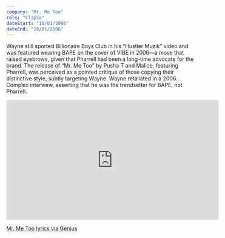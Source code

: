 ```yaml
---
company: "Mr. Me Too"
role: "Clipse"
dateStart: "10/01/2006"
dateEnd: "10/01/2006"
---
```


Wayne still sported Billionaire Boys Club in his “Hustler Muzik” video and was featured wearing BAPE on the cover of VIBE in 2006—a move that raised eyebrows, given that Pharrell had been a long-time advocate for the brand. The release of “Mr. Me Too” by Pusha T and Malice, featuring Pharrell, was perceived as a pointed critique of those copying their distinctive style, subtly targeting Wayne. Wayne retaliated in a 2006 Complex interview, asserting that he was the trendsetter for BAPE, not Pharrell.

<iframe width="560" height="315" src="https://www.youtube.com/embed/TdJjqApa3e0?si=Ngm8U0S5SiTzCpQv" title="YouTube video player" frameborder="0" allow="accelerometer; autoplay; clipboard-write; encrypted-media; gyroscope; picture-in-picture; web-share" referrerpolicy="strict-origin-when-cross-origin" allowfullscreen></iframe>

[Mr. Me Too lyrics via Genius](https://genius.com/Clipse-mr-me-too-lyrics)